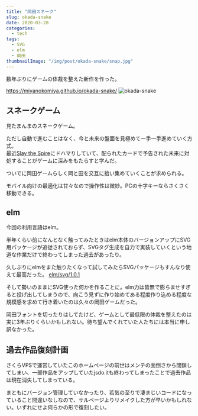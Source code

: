 ```yaml
---
title: "岡田スネーク"
slug: okada-snake
date: 2020-03-28
categories:
  - tech
tags:
  - SVG
  - elm
  - 岡田
thumbnailImage: "/img/post/okada-snake/snap.jpg"
---
```


数年ぶりにゲームの体裁を整えた新作を作った。
<!--more-->

https://miyanokomiya.github.io/okada-snake/
![okada-snake](/img/post/okada-snake/movie.gif)

## スネークゲーム
見たまんまのスネークゲーム。

ただし自動で進むことはなく、今と未来の盤面を見極めて一手一手進めていく方式。  
最近[Slay the Spire](https://store.steampowered.com/app/646570/Slay_the_Spire/?l=japanese)にドハマりしていて、配られたカードで予告された未来に対処することがゲームに深みをもたらすと学んだ。

ついでに岡田ゲームらしく岡と田を交互に拾い集めていくことが求められる。

モバイル向けの最適化は甘々なので操作性は微妙。PCの十字キーならさくさく移動できる。

## elm
今回の利用言語はelm。

半年くらい前になんとなく触ってみたときはelm本体のバージョンアップにSVG用パッケージが追従されておらず、SVGタグ生成を自力で実装していくという地道な作業だけで終わってしまった過去があったり。

久しぶりにelmをまた触りたくなって試してみたらSVGパッケージもすんなり使えて最高だった。
[elm/svg/1.0.1](https://package.elm-lang.org/packages/elm/svg/1.0.1/)

そして勢いのままにSVG使った何かを作ることに。elm力は皆無で膨らませすぎると投げ出してしまうので、向こう見ずに作り始めてある程度作り込める程度な規模感を求めて行き着いたのは久々の岡田ゲームだった。

岡田フォントを切ったりはしてたけど、ゲームとして最低限の体裁を整えたのは実に3年ぶりくらいかもしれない。待ち望んでくれていた人たちには本当に申し訳なかった。

## 過去作品復刻計画
さくらVPSで運営していたこのホームページの前世はメンテの面倒さから閉鎖してしまい、一部作品をアップしていたjsdo.itも終わってしまったことで過去作品は現在消失してしまっている。

まともにバージョン管理していなかったり、若気の至りで凄まじいコードになっていること間違いなしなので、サルベージよりリメイクした方が早いかもしれない。いずれにせよ何らかの形で復刻したい。
